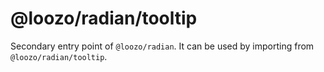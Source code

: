 # @loozo/radian/tooltip

Secondary entry point of `@loozo/radian`. It can be used by importing from `@loozo/radian/tooltip`.
